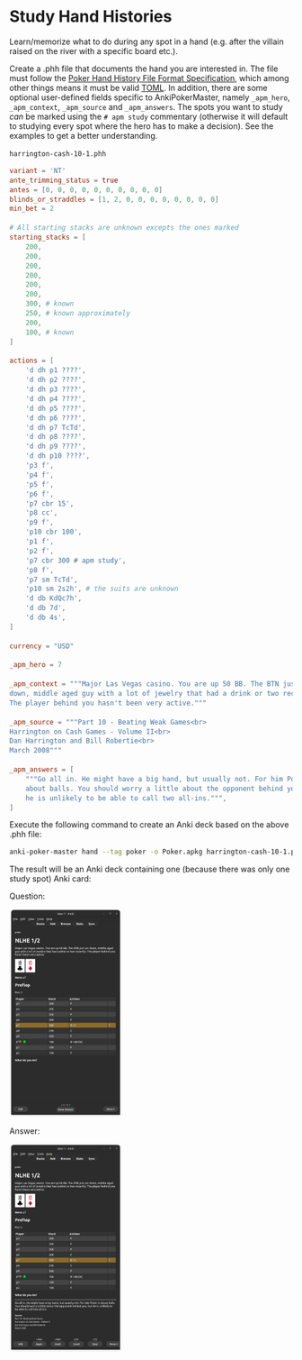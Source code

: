 # Study Hand Histories

Learn/memorize what to do during any spot in a hand (e.g. after
the villain raised on the river with a specific board etc.).

Create a .phh file that documents the hand you are interested in. The file must
follow
the [Poker Hand History File Format Specification](https://arxiv.org/html/2312.11753v2),
which among other things means it must be valid [TOML](https://toml.io/). In
addition, there are some optional user-defined fields specific to
AnkiPokerMaster, namely `_apm_hero`, `_apm_context`, `_apm_source`
and `_apm_answers`. The spots you want to study _can_ be marked using
the `# apm study` commentary (otherwise it will default to studying every spot
where the hero has to make a decision). See the examples to get a better
understanding.

`harrington-cash-10-1.phh`

```toml
variant = 'NT'
ante_trimming_status = true
antes = [0, 0, 0, 0, 0, 0, 0, 0, 0, 0]
blinds_or_straddles = [1, 2, 0, 0, 0, 0, 0, 0, 0, 0]
min_bet = 2

# All starting stacks are unknown excepts the ones marked
starting_stacks = [
    200,
    200,
    200,
    200,
    200,
    200,
    300, # known
    250, # known approximately
    200,
    100, # known
]

actions = [
    'd dh p1 ????',
    'd dh p2 ????',
    'd dh p3 ????',
    'd dh p4 ????',
    'd dh p5 ????',
    'd dh p6 ????',
    'd dh p7 TcTd',
    'd dh p8 ????',
    'd dh p9 ????',
    'd dh p10 ????',
    'p3 f',
    'p4 f',
    'p5 f',
    'p6 f',
    'p7 cbr 15',
    'p8 cc',
    'p9 f',
    'p10 cbr 100',
    'p1 f',
    'p2 f',
    'p7 cbr 300 # apm study',
    'p8 f',
    'p7 sm TcTd',
    'p10 sm 2s2h', # the suits are unknown
    'd db KdQc7h',
    'd db 7d',
    'd db 4s',
]

currency = "USD"

_apm_hero = 7

_apm_context = """Major Las Vegas casino. You are up 50 BB. The BTN just sat
down, middle aged guy with a lot of jewelry that had a drink or two recently.
The player behind you hasn't been very active."""

_apm_source = """Part 10 - Beating Weak Games<br>
Harrington on Cash Games - Volume II<br>
Dan Harrington and Bill Robertie<br>
March 2008"""

_apm_answers = [
    """Go all in. He might have a big hand, but usually not. For him Poker is
    about balls. You should worry a little about the opponent behind you, but
    he is unlikely to be able to call two all-ins.""",
]
```

Execute the following command to create an Anki deck based on the above .phh
file:

```bash
anki-poker-master hand --tag poker -o Poker.apkg harrington-cash-10-1.phh
```

The result will be an Anki deck containing one (because there was only one study
spot) Anki card:

Question:

<img
    src="https://raw.githubusercontent.com/omarkohl/anki-poker-master/refs/heads/main/screenshots/hand_harrington-cash-10-1_q.png"
    width="200"
    alt="Screenshot of the 'question' side of the resulting Anki card"
    >

Answer:

<img
    src="https://raw.githubusercontent.com/omarkohl/anki-poker-master/refs/heads/main/screenshots/hand_harrington-cash-10-1_a.png"
    width="200"
    alt="Screenshot of the 'answer' side of the resulting Anki card"
    >
